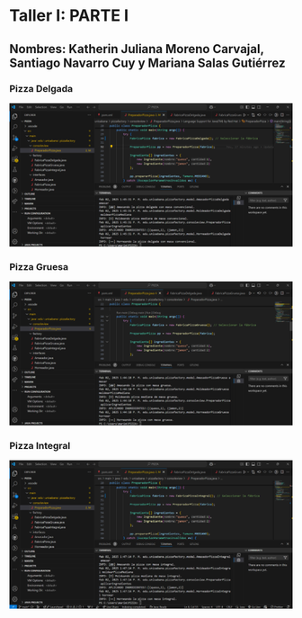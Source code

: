 # Taller I: PARTE I

## **Nombres:** Katherin Juliana Moreno Carvajal, Santiago Navarro Cuy y Mariana Salas Gutiérrez

### Pizza Delgada
![Imagen](https://github.com/Tw3kda/PIZZA/raw/main/PizzaDelgada.png)

### Pizza Gruesa
![Imagen](https://github.com/Tw3kda/PIZZA/raw/main/PizzaGruesa.png)

### Pizza Integral
![Imagen](https://github.com/Tw3kda/PIZZA/raw/main/PizzaIntegral.png)
